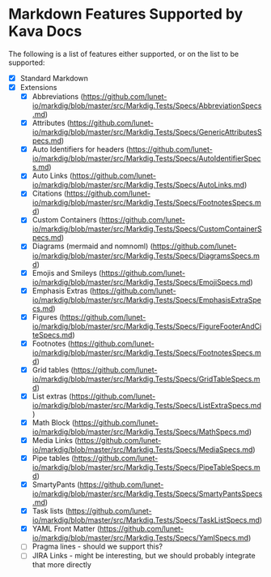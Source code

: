 ﻿# Markdown Features Supported by Kava Docs

The following is a list of features either supported, or on the list to be supported:

* [x] Standard Markdown
* [x] Extensions
   * [x] Abbreviations (https://github.com/lunet-io/markdig/blob/master/src/Markdig.Tests/Specs/AbbreviationSpecs.md)
   * [x] Attributes (https://github.com/lunet-io/markdig/blob/master/src/Markdig.Tests/Specs/GenericAttributesSpecs.md)
   * [x] Auto Identifiers for headers (https://github.com/lunet-io/markdig/blob/master/src/Markdig.Tests/Specs/AutoIdentifierSpecs.md)
   * [x] Auto Links (https://github.com/lunet-io/markdig/blob/master/src/Markdig.Tests/Specs/AutoLinks.md)
   * [x] Citations (https://github.com/lunet-io/markdig/blob/master/src/Markdig.Tests/Specs/FootnotesSpecs.md)
   * [x] Custom Containers (https://github.com/lunet-io/markdig/blob/master/src/Markdig.Tests/Specs/CustomContainerSpecs.md)
   * [x] Diagrams (mermaid and nomnoml) (https://github.com/lunet-io/markdig/blob/master/src/Markdig.Tests/Specs/DiagramsSpecs.md)
   * [x] Emojis and Smileys (https://github.com/lunet-io/markdig/blob/master/src/Markdig.Tests/Specs/EmojiSpecs.md)
   * [x] Emphasis Extras (https://github.com/lunet-io/markdig/blob/master/src/Markdig.Tests/Specs/EmphasisExtraSpecs.md)
   * [x] Figures (https://github.com/lunet-io/markdig/blob/master/src/Markdig.Tests/Specs/FigureFooterAndCiteSpecs.md)
   * [x] Footnotes (https://github.com/lunet-io/markdig/blob/master/src/Markdig.Tests/Specs/FootnotesSpecs.md)
   * [x] Grid tables (https://github.com/lunet-io/markdig/blob/master/src/Markdig.Tests/Specs/GridTableSpecs.md)
   * [x] List extras (https://github.com/lunet-io/markdig/blob/master/src/Markdig.Tests/Specs/ListExtraSpecs.md)
   * [x] Math Block (https://github.com/lunet-io/markdig/blob/master/src/Markdig.Tests/Specs/MathSpecs.md)
   * [x] Media Links (https://github.com/lunet-io/markdig/blob/master/src/Markdig.Tests/Specs/MediaSpecs.md)
   * [x] Pipe tables (https://github.com/lunet-io/markdig/blob/master/src/Markdig.Tests/Specs/PipeTableSpecs.md)
   * [x] SmartyPants (https://github.com/lunet-io/markdig/blob/master/src/Markdig.Tests/Specs/SmartyPantsSpecs.md)
   * [x] Task lists (https://github.com/lunet-io/markdig/blob/master/src/Markdig.Tests/Specs/TaskListSpecs.md)
   * [x] YAML Front Matter (https://github.com/lunet-io/markdig/blob/master/src/Markdig.Tests/Specs/YamlSpecs.md)
   * [ ] Pragma lines - should we support this?
   * [ ] JIRA Links - might be interesting, but we should probably integrate that more directly
